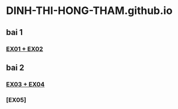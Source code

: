 # DINH-THI-HONG-THAM.github.io
## bai 1
### [EX01 + EX02](https://dinh-thi-hong-tham.github.io/dinhthihongtham.html)
## bai 2
### [EX03 + EX04](https://dinh-thi-hong-tham.github.io/hongtham.html)
### [EX05]
